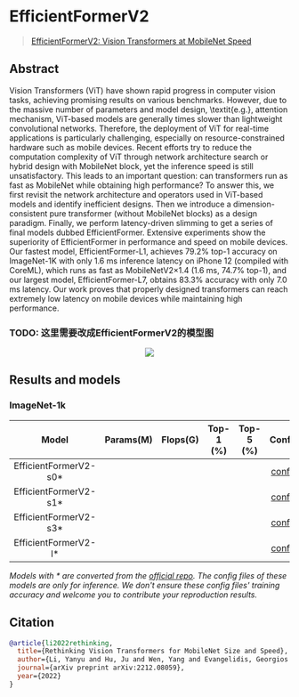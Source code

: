 # EfficientFormerV2

> [EfficientFormerV2: Vision Transformers at MobileNet Speed](https://arxiv.org/abs/2212.08059)

<!-- [ALGORITHM] -->

## Abstract

Vision Transformers (ViT) have shown rapid progress in computer vision tasks, achieving promising results on various benchmarks. However, due to the massive number of parameters and model design, \textit{e.g.}, attention mechanism, ViT-based models are generally times slower than lightweight convolutional networks. Therefore, the deployment of ViT for real-time applications is particularly challenging, especially on resource-constrained hardware such as mobile devices. Recent efforts try to reduce the computation complexity of ViT through network architecture search or hybrid design with MobileNet block, yet the inference speed is still unsatisfactory. This leads to an important question: can transformers run as fast as MobileNet while obtaining high performance? To answer this, we first revisit the network architecture and operators used in ViT-based models and identify inefficient designs. Then we introduce a dimension-consistent pure transformer (without MobileNet blocks) as a design paradigm. Finally, we perform latency-driven slimming to get a series of final models dubbed EfficientFormer. Extensive experiments show the superiority of EfficientFormer in performance and speed on mobile devices. Our fastest model, EfficientFormer-L1, achieves 79.2% top-1 accuracy on ImageNet-1K with only 1.6 ms inference latency on iPhone 12 (compiled with CoreML), which runs as fast as MobileNetV2×1.4 (1.6 ms, 74.7% top-1), and our largest model, EfficientFormer-L7, obtains 83.3% accuracy with only 7.0 ms latency. Our work proves that properly designed transformers can reach extremely low latency on mobile devices while maintaining high performance.

### TODO: 这里需要改成EfficientFormerV2的模型图
<div align=center>
<img src=/>
</div>

## Results and models

### ImageNet-1k

|        Model         | Params(M) | Flops(G) | Top-1 (%) | Top-5 (%) |                    Config                     |                                               Download                                               |
| :------------------: | :-------: | :------: | :-------: | :-------: | :-------------------------------------------: | :--------------------------------------------------------------------------------------------------: |
| EfficientFormerV2-s0\* |         |         |           |           | [config](./efficientformer_v2-s0_8xb128_in1k.py) |   |
| EfficientFormerV2-s1\* |         |         |           |           | [config](./efficientformer_v2-s1_8xb128_in1k.py) |   |
| EfficientFormerV2-s3\* |         |         |           |           | [config](./efficientformer_v2-s2_8xb128_in1k.py) |   |
| EfficientFormerV2-l\* |         |         |           |           | [config](./efficientformer_v2-l_8xb128_in1k.py) |   |

*Models with * are converted from the [official repo](https://github.com/snap-research/EfficientFormer). The config files of these models are only for inference. We don't ensure these config files' training accuracy and welcome you to contribute your reproduction results.*

## Citation

```bibtex
@article{li2022rethinking,
  title={Rethinking Vision Transformers for MobileNet Size and Speed},
  author={Li, Yanyu and Hu, Ju and Wen, Yang and Evangelidis, Georgios and Salahi, Kamyar and Wang, Yanzhi and Tulyakov, Sergey and Ren, Jian},
  journal={arXiv preprint arXiv:2212.08059},
  year={2022}
}
```
